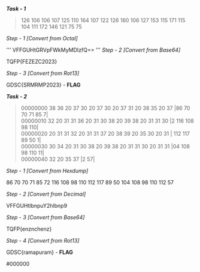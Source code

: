 ***Task - 1*** 

>126 106 106 107 125 110 164 107 122 126 160 106 
>127 153 115 171 115 104 111 172 146 121 75 75

*Step - 1* _[Convert from Octal]_

'''
VFFGUHtGRVpFWkMyMDIzfQ==
''' 
*Step - 2* _[Convert from Base64]_

TQFP{FEZEZC2023}

*Step - 3* _[Convert from Rot13]_

GDSC{SRMRMP2023}  - **FLAG**


***Task - 2***

>00000000  38 36 20 37 30 20 37 30 20 37 31 20 38 35 20 37    |86 70 70 71 85 7|  
>00000010  32 20 31 31 36 20 31 30 38 20 39 38 20 31 31 30    |2 116 108 98 110|  
>00000020  20 31 31 32 20 31 31 37 20 38 39 20 35 30 20 31    | 112 117 89 50 1|  
>00000030  30 34 20 31 30 38 20 39 38 20 31 31 30 20 31 31    |04 108 98 110 11|  
>00000040  32 20 35 37                                        |2 57|  

*Step - 1* _[Convert from Hexdump]_

86 70 70 71 85 72 116 108 98 110 112 117 89 50 104 108 98 110 112 57

*Step - 2* _[Convert from Decimal]_

VFFGUHtlbnpuY2hlbnp9

*Step - 3* _[Convert from Base64]_

TQFP{enznchenz}

*Step - 4* _[Convert from Rot13]_

GDSC{ramapuram}     - **FLAG**

#000000
